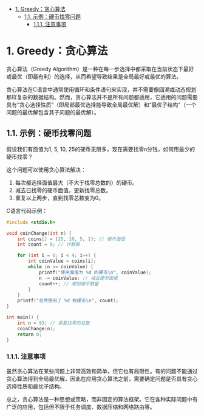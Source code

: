 - [1. Greedy：贪心算法](#1-greedy贪心算法)
  - [1.1. 示例：硬币找零问题](#11-示例硬币找零问题)
    - [1.1.1. 注意事项](#111-注意事项)


# 1. Greedy：贪心算法
贪心算法（Greedy Algorithm）是一种在每一步选择中都采取在当前状态下最好或最优（即最有利）的选择，从而希望导致结果是全局最好或最优的算法。

贪心算法在C语言中通常使用循环和条件语句来实现，并不需要像回溯或动态规划那样复杂的数据结构。然而，贪心算法并不是所有问题都适用，它适用的问题需要具有“贪心选择性质”（即局部最优选择能导致全局最优解）和“最优子结构”（一个问题的最优解包含其子问题的最优解）。

## 1.1. 示例：硬币找零问题
假设我们有面值为1, 5, 10, 25的硬币无限多，现在需要找零n分钱，如何用最少的硬币找零？

这个问题可以使用贪心算法解决：

1. 每次都选择面值最大（不大于找零总数的）的硬币。
2. 减去已找零的硬币面值，更新找零总数。
3. 重复以上两步，直到找零总数变为0。

C语言代码示例：
```c
#include <stdio.h>

void coinChange(int n) {
    int coins[] = {25, 10, 5, 1}; // 硬币面值
    int count = 0; // 计数器

    for (int i = 0; i < 4; i++) {
        int coinValue = coins[i];
        while (n >= coinValue) {
            printf("使用面值为 %d 的硬币\n", coinValue);
            n -= coinValue; // 减去硬币面值
            count++; // 增加硬币数量
        }
    }
    printf("总共使用了 %d 枚硬币\n", count);
}

int main() {
    int n = 93; // 需要找零的总数
    coinChange(n);
    return 0;
}
```

### 1.1.1. 注意事项
虽然贪心算法在某些问题上非常高效和简单，但它也有局限性。有的问题不能通过贪心算法得到全局最优解，因此在应用贪心算法之前，需要确定问题是否具有贪心选择性质和最优子结构。

总之，贪心算法是一种思想或策略，而非固定的算法框架。它在各种实际问题中有广泛的应用，包括但不限于任务调度、数据压缩和网络路由等。